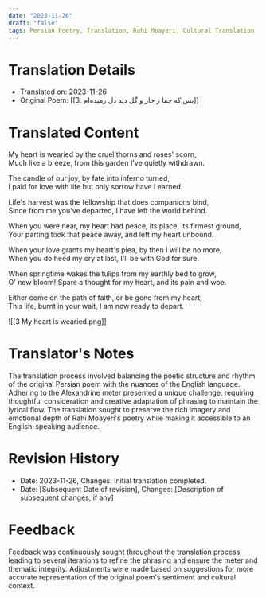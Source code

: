 ```yaml
---
date: "2023-11-26"
draft: "false"
tags: Persian Poetry, Translation, Rahi Moayeri, Cultural Translation
---
```


# Translation Details
- Translated on: 2023-11-26
- Original Poem: [[3. بس که جفا ز خار و گل دید دل رمیده‌ام]]

# Translated Content

My heart is wearied by the cruel thorns and roses' scorn,  
Much like a breeze, from this garden I've quietly withdrawn.  

The candle of our joy, by fate into inferno turned,  
I paid for love with life but only sorrow have I earned.  

Life's harvest was the fellowship that does companions bind,  
Since from me you've departed, I have left the world behind.  

When you were near, my heart had peace, its place, its firmest ground,  
Your parting took that peace away, and left my heart unbound.  

When your love grants my heart's plea, by then I will be no more,  
When you do heed my cry at last, I'll be with God for sure.  

When springtime wakes the tulips from my earthly bed to grow,  
O' new bloom! Spare a thought for my heart, and its pain and woe.  

Either come on the path of faith, or be gone from my heart,  
This life, burnt in your wait, I am now ready to depart.

![[3 My heart is wearied.png]]
# Translator's Notes
The translation process involved balancing the poetic structure and rhythm of the original Persian poem with the nuances of the English language. Adhering to the Alexandrine meter presented a unique challenge, requiring thoughtful consideration and creative adaptation of phrasing to maintain the lyrical flow. The translation sought to preserve the rich imagery and emotional depth of Rahi Moayeri's poetry while making it accessible to an English-speaking audience.

# Revision History
- Date: 2023-11-26, Changes: Initial translation completed.
- Date: [Subsequent Date of revision], Changes: [Description of subsequent changes, if any]

# Feedback
Feedback was continuously sought throughout the translation process, leading to several iterations to refine the phrasing and ensure the meter and thematic integrity. Adjustments were made based on suggestions for more accurate representation of the original poem's sentiment and cultural context.


